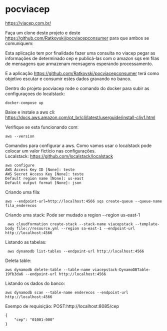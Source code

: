# pocviacep


https://viacep.com.br/


Faça um clone deste projeto e deste https://github.com/Ratkovski/pocviacepconsumer para que ambos se comuniquem:

Esta aplicação tem por finalidade fazer uma consulta no viacep pegar as informações de determinado cep e publicá-las com o amazon sqs em filas de mensagens que armazenam mensagens esperando processamento. 

E a aplicação https://github.com/Ratkovski/pocviacepconsumer terá como objetivo escutar e consumir estes dados gravando no banco.

Dentro do projeto pocviacep rode o comando do docker para subir as configuraçoes do localstack:
```
docker-compose up  
```

Baixe e instale a aws cli: \
https://docs.aws.amazon.com/pt_br/cli/latest/userguide/install-cliv1.html

Verifique se esta funcionando com:
```
aws --version
```
Comandos para configurar a aws. Como vamos usar o localstack pode colocar um valor fictício nas configurações. \
Localstack: https://github.com/localstack/localstack

```
aws configure
AWS Access Key ID [None]: teste
AWS Secret Access Key [None]: teste
Default region name [None]: us-east
Default output format [None]: json
```
Criando uma fila: 

```
aws --endpoint-url=http://localhost:4566 sqs create-queue --queue-name fila_enderecos
```

Criando uma stack: Pode ser mudado a region --region us-east-1 

```
 aws cloudformation create-stack --stack-name viacepstack --template-body file://resource.yml --region sa-east-1 --endpoint-url http://localhost:4566
````
Listando as tabelas:

```
 aws dynamodb list-tables --endpoint-url http://localhost:4566
```

Deleta table:
```
aws dynamodb delete-table --table-name viacepstack-DynamoDBTable-19fb3da6 --endpoint-url http://localhost:4566
```

Listando os dados do banco:
```
aws dynamodb scan --table-name enderecos --endpoint-url http://localhost:4566
```



Exempo de requisição:
POST:http://localhost:8085/cep 
```
{
	"cep": "01001-000"
}
```

